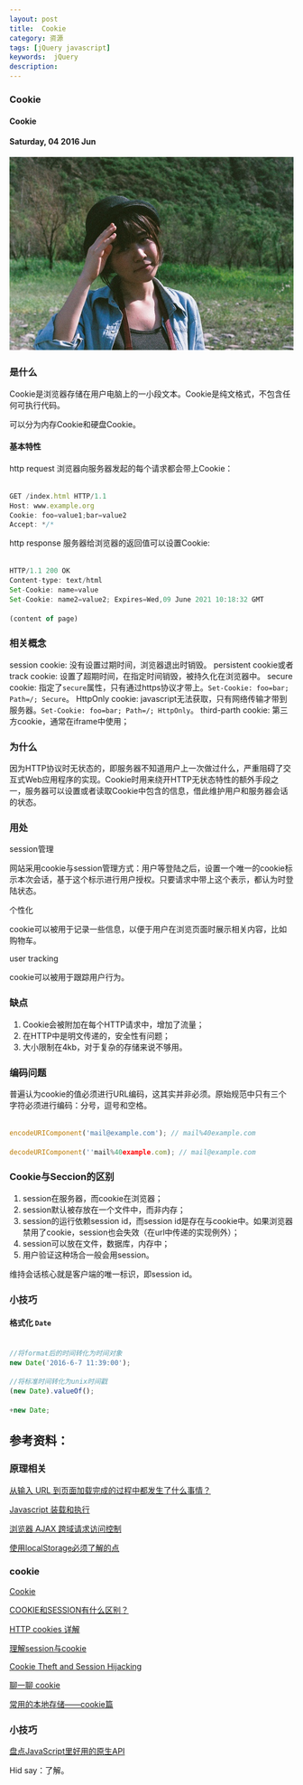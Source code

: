 ```yaml
---
layout: post
title:  Cookie
category: 资源
tags: [jQuery javascript]
keywords:  jQuery
description: 
---
```


###  Cookie

####  Cookie

#### Saturday, 04  2016 Jun

![陈璧](/../../assets/img/tech/2016/ChenBi_13.jpg)

### 是什么

Cookie是浏览器存储在用户电脑上的一小段文本。Cookie是纯文格式，不包含任何可执行代码。

可以分为内存Cookie和硬盘Cookie。

#### 基本特性

http request
浏览器向服务器发起的每个请求都会带上Cookie：

```javascript

GET /index.html HTTP/1.1
Host: www.example.org
Cookie: foo=value1;bar=value2
Accept: */*

```

http response
服务器给浏览器的返回值可以设置Cookie:

```javascript

HTTP/1.1 200 OK
Content-type: text/html
Set-Cookie: name=value
Set-Cookie: name2=value2; Expires=Wed,09 June 2021 10:18:32 GMT

(content of page)

```

### 相关概念

session cookie: 没有设置过期时间，浏览器退出时销毁。
persistent cookie或者track cookie: 设置了超期时间，在指定时间销毁，被持久化在浏览器中。
secure cookie: 指定了`secure`属性，只有通过https协议才带上。`Set-Cookie: foo=bar; Path=/; Secure`。
HttpOnly cookie: javascript无法获取，只有网络传输才带到服务器。`Set-Cookie: foo=bar; Path=/; HttpOnly`。
third-parth cookie: 第三方cookie，通常在iframe中使用；

### 为什么

因为HTTP协议时无状态的，即服务器不知道用户上一次做过什么，严重阻碍了交互式Web应用程序的实现。Cookie时用来绕开HTTP无状态特性的额外手段之一，服务器可以设置或者读取Cookie中包含的信息，借此维护用户和服务器会话的状态。

### 用处

session管理

网站采用cookie与session管理方式：用户等登陆之后，设置一个唯一的cookie标示本次会话，基于这个标示进行用户授权。只要请求中带上这个表示，都认为时登陆状态。

个性化

cookie可以被用于记录一些信息，以便于用户在浏览页面时展示相关内容，比如购物车。

user tracking

cookie可以被用于跟踪用户行为。

### 缺点

1. Cookie会被附加在每个HTTP请求中，增加了流量；
2. 在HTTP中是明文传递的，安全性有问题；
3. 大小限制在4kb，对于复杂的存储来说不够用。

### 编码问题

普遍认为cookie的值必须进行URL编码，这其实并非必须。原始规范中只有三个字符必须进行编码：分号，逗号和空格。

```javascript

encodeURIComponent('mail@example.com'); // mail%40example.com

decodeURIComponent(''mail%40example.com); // mail@example.com

```

### Cookie与Seccion的区别

1. session在服务器，而cookie在浏览器；
2. session默认被存放在一个文件中，而非内存；
3. session的运行依赖session id，而session id是存在与cookie中。如果浏览器禁用了cookie，session也会失效（在url中传递的实现例外）；
4. session可以放在文件，数据库，内存中；
5. 用户验证这种场合一般会用session。

维持会话核心就是客户端的唯一标识，即session id。


### 小技巧

#### 格式化 `Date`

```javascript

//将format后的时间转化为时间对象
new Date('2016-6-7 11:39:00');

//将标准时间转化为unix时间戳
(new Date).valueOf();

+new Date;


```



## 参考资料：

### 原理相关

[从输入 URL 到页面加载完成的过程中都发生了什么事情？](http://fex.baidu.com/blog/2014/05/what-happen/)

[Javascript 装载和执行](http://coolshell.cn/articles/9749.html)

[浏览器 AJAX 跨域请求访问控制 ](http://frontenddev.org/article/ajax-browser-cross-domain-request-access-control.html)

[使用localStorage必须了解的点](http://imweb.io/topic/5590a443fbb23aae3d5e450a)

### cookie

[Cookie](http://javascript.ruanyifeng.com/bom/cookie.html)

[COOKIE和SESSION有什么区别？](https://www.zhihu.com/question/19786827)

[HTTP cookies 详解](http://bubkoo.com/2014/04/21/http-cookies-explained/)

[理解session与cookie](http://www.sundabao.com/%E7%90%86%E8%A7%A3session%E4%B8%8Ecookie/)

[Cookie Theft and Session Hijacking](http://shaoshuai.me/tech/2014/08/16/cookie-theft-and-session-hijacking.html)

[聊一聊 cookie](https://segmentfault.com/a/1190000004556040)

[常用的本地存储——cookie篇](https://segmentfault.com/a/1190000004743454)


### 小技巧

[盘点JavaScript里好用的原生API](https://segmentfault.com/a/1190000002753931)

Hid say：了解。
